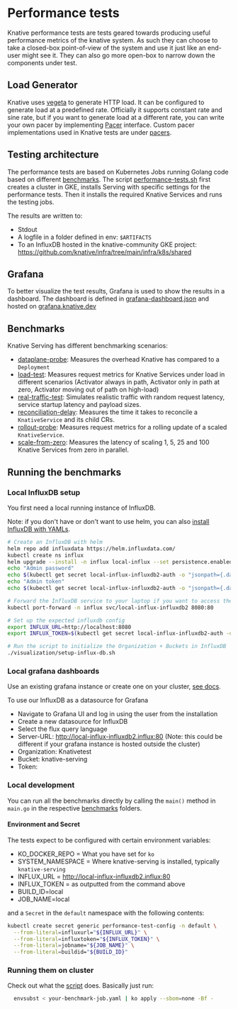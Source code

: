 # Performance tests

Knative performance tests are tests geared towards producing useful performance
metrics of the knative system. As such they can choose to take a closed-box
point-of-view of the system and use it just like an end-user might see it. They
can also go more open-box to narrow down the components under test.

## Load Generator

Knative uses [vegeta](https://github.com/tsenart/vegeta/) to generate HTTP load.
It can be configured to generate load at a predefined rate. Officially it
supports constant rate and sine rate, but if you want to generate load at a
different rate, you can write your own pacer by implementing
[Pacer](https://github.com/tsenart/vegeta/blob/e04d9c0df8177e8633bff4afe7b39c2f3a9e7dea/lib/pacer.go#L10)
interface. Custom pacer implementations used in Knative tests are under
[pacers](https://github.com/knative/pkg/tree/main/test/vegeta/pacers).


## Testing architecture

The performance tests are based on Kubernetes Jobs running Golang code based on different [benchmarks](#benchmarks).
The script [performance-tests.sh](./performance-tests.sh) first creates a cluster in GKE, installs Serving with specific settings
for the performance tests. Then it installs the required Knative Services and runs the testing jobs.

The results are written to:
* Stdout
* A logfile in a folder defined in env: `$ARTIFACTS`
* To an InfluxDB hosted in the knative-community GKE project: https://github.com/knative/infra/tree/main/infra/k8s/shared


## Grafana

To better visualize the test results, Grafana is used to show the results in a dashboard.
The dashboard is defined in [grafana-dashboard.json](./visualization/grafana-dashboard.json) and
hosted on [grafana.knative.dev](https://grafana.knative.dev/d/igHJ5-fdk/knative-serving-performance-tests?orgId=1)


## Benchmarks

Knative Serving has different benchmarking scenarios:

* [dataplane-probe](./benchmarks/dataplane-probe): Measures the overhead Knative has compared to a `Deployment`
* [load-test](./benchmarks/load-test): Measures request metrics for Knative Services under load in different scenarios (Activator always in path, Activator only in path at zero, Activator moving out of path on high-load)
* [real-traffic-test](./benchmarks/real-traffic-test): Simulates realistic traffic with random request latency, service startup latency and payload sizes.
* [reconciliation-delay](./benchmarks/reconciliation-delay): Measures the time it takes to reconcile a `KnativeService` and its child CRs.
* [rollout-probe](./benchmarks/rollout-probe): Measures request metrics for a rolling update of a scaled `KnativeService`.
* [scale-from-zero](./benchmarks/scale-from-zero): Measures the latency of scaling 1, 5, 25 and 100 Knative Services from zero in parallel.


## Running the benchmarks

### Local InfluxDB setup

You first need a local running instance of InfluxDB.

Note: if you don't have or don't want to use helm, you can also [install InfluxDB with YAMLs](https://docs.influxdata.com/influxdb/v2.7/install/?t=Kubernetes).

```bash
# Create an InfluxDB with helm
helm repo add influxdata https://helm.influxdata.com/
kubectl create ns influx
helm upgrade --install -n influx local-influx --set persistence.enabled=true,persistence.size=50Gi influxdata/influxdb2
echo "Admin password"
echo $(kubectl get secret local-influx-influxdb2-auth -o "jsonpath={.data['admin-password']}" --namespace influx | base64 --decode)
echo "Admin token"
echo $(kubectl get secret local-influx-influxdb2-auth -o "jsonpath={.data['admin-token']}" --namespace influx | base64 --decode)

# Forward the InfluxDB service to your laptop if you want to access the UI:
kubectl port-forward -n influx svc/local-influx-influxdb2 8080:80

# Set up the expected influxdb config
export INFLUX_URL=http://localhost:8080
export INFLUX_TOKEN=$(kubectl get secret local-influx-influxdb2-auth -o "jsonpath={.data['admin-token']}" --namespace influx | base64 --decode)

# Run the script to initialize the Organization + Buckets in InfluxDB
./visualization/setup-influx-db.sh
```

### Local grafana dashboards

Use an existing grafana instance or create one on your cluster, [see docs](https://grafana.com/docs/grafana/latest/setup-grafana/installation/kubernetes/).

To use our InfluxDB as a datasource for Grafana
* Navigate to Grafana UI and log in using the user from the installation
* Create a new datasource for InfluxDB
* Select the flux query language
* Server-URL: http://local-influx-influxdb2.influx:80  (Note: this could be different if your grafana instance is hosted outside the cluster)
* Organization: Knativetest
* Bucket: knative-serving
* Token: <your influx-db token>


### Local development

You can run all the benchmarks directly by calling the `main()` method in `main.go` in the respective [benchmarks](./benchmarks) folders.

#### Environment and Secret

The tests expect to be configured with certain environment variables:

* KO_DOCKER_REPO = What you have set for `ko`
* SYSTEM_NAMESPACE = Where knative-serving is installed, typically `knative-serving`
* INFLUX_URL = http://local-influx-influxdb2.influx:80
* INFLUX_TOKEN = as outputted from the command above
* BUILD_ID=local
* JOB_NAME=local

and a `Secret` in the `default` namespace with the following contents:

```bash
kubectl create secret generic performance-test-config -n default \
  --from-literal=influxurl="${INFLUX_URL}" \
  --from-literal=influxtoken="${INFLUX_TOKEN}" \
  --from-literal=jobname="${JOB_NAME}" \
  --from-literal=buildid="${BUILD_ID}"
```

### Running them on cluster

Check out what the [script](./performance-tests.sh) does. Basically just run:

```bash
  envsubst < your-benchmark-job.yaml | ko apply --sbom=none -Bf -
```
